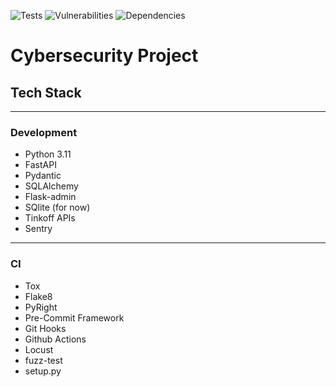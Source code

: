 ![Tests](https://github.com/Loganche/cybersec-app/actions/workflows/tests.yml/badge.svg)
![Vulnerabilities](https://github.com/Loganche/cybersec-app/actions/workflows/codeql.yml/badge.svg)
![Dependencies](https://github.com/Loganche/cybersec-app/actions/workflows/dependency-review.yml/badge.svg)

# Cybersecurity Project

## Tech Stack

---

### Development

- Python 3.11
- FastAPI
- Pydantic
- SQLAlchemy
- Flask-admin
- SQlite (for now)
- Tinkoff APIs
- Sentry

---

### CI

- Tox
- Flake8
- PyRight
- Pre-Commit Framework
- Git Hooks
- Github Actions
- Locust
- fuzz-test
- setup.py
